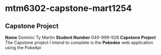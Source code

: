 # mtm6302-capstone-mart1254
## Capstone Project 

**Name** Dominic Ty Martin
**Student Number** 040-999-928
**Capstone Project** The Capstone project I intend to complete is the **Pokedex** web application using the PokeApi
